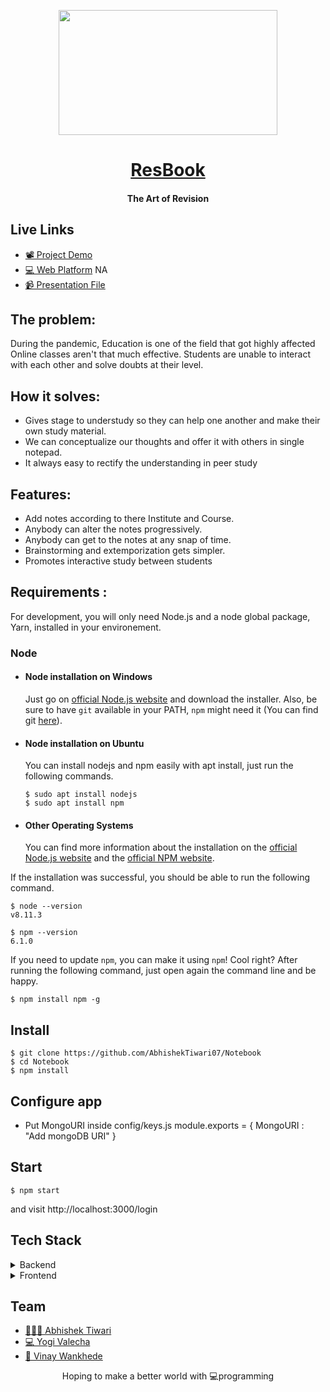 <p align="center"><img src="https://i.pinimg.com/564x/ec/cf/a1/eccfa11fd98660b1c9e8f6799a140c93.jpg" align="center" width="350" height="200"></p>
<a href="#"><h1 align="center">ResBook</h1></a>
<h4 align="center">The Art of Revision</h4>

## Live Links
- [📽  Project Demo](https://youtu.be/ChqJhO31dZE)
- [💻 Web Platform](#) NA   
- [📹  Presentation File](https://docs.google.com/presentation/d/1fsneaqJ2DjQF8rHCMDquXGb2Io9H3jOGTYJHzj81V9w/edit?usp=sharing)


## The problem:

During the pandemic, Education is one of the field that got highly affected
Online classes aren't that much effective.
Students are unable to interact with each other and solve doubts at their level.


## How it solves:

- Gives stage to understudy so they can help one another and make their own study material.
- We can conceptualize our thoughts and offer it with others in single notepad.
- It always easy to rectify the understanding in peer study

## Features:

- Add notes according to there Institute and Course.
- Anybody can alter the notes progressively.
- Anybody can get to the notes at any snap of time.
- Brainstorming and extemporization gets simpler.
- Promotes interactive study between students

## Requirements :

For development, you will only need Node.js and a node global package, Yarn, installed in your environement.

### Node
- #### Node installation on Windows

  Just go on [official Node.js website](https://nodejs.org/) and download the installer.
Also, be sure to have `git` available in your PATH, `npm` might need it (You can find git [here](https://git-scm.com/)).

- #### Node installation on Ubuntu

  You can install nodejs and npm easily with apt install, just run the following commands.

      $ sudo apt install nodejs
      $ sudo apt install npm

- #### Other Operating Systems
  You can find more information about the installation on the [official Node.js website](https://nodejs.org/) and the [official NPM website](https://npmjs.org/).

If the installation was successful, you should be able to run the following command.

    $ node --version
    v8.11.3

    $ npm --version
    6.1.0

If you need to update `npm`, you can make it using `npm`! Cool right? After running the following command, just open again the command line and be happy.

    $ npm install npm -g

###

## Install

    $ git clone https://github.com/AbhishekTiwari07/Notebook
    $ cd Notebook
    $ npm install

## Configure app
- Put MongoURI inside config/keys.js
  module.exports = {
    MongoURI : "Add mongoDB URI"
  }
  
## Start 
    $ npm start

and visit http://localhost:3000/login


## Tech Stack

<details>
	<summary>Backend</summary>
		<ul>
			<li>NodeJS</li>
			<li>ExpressJS</li>
			<li>REST API</li>
      <li>MongoDB Atlas</li>
		</ul>
</details>

<details>
	<summary>Frontend</summary>
		<ul>
			<li>Handlebars</li>
			<li>Bootstrap</li>
			<li>Javascript</li>
      <li>AnimeJS</li>
		</ul>
</details>


## Team

- [ 👨🏻‍💻 Abhishek Tiwari](https://github.com/AbhishekTiwari07)
- [ 💻 Yogi Valecha](https://github.com/yogivalecha9898)
- [👨 Vinay Wankhede](https://github.com/VinayWankhede11)


<p align="center"> Hoping to make a better world with 💻programming </p>


